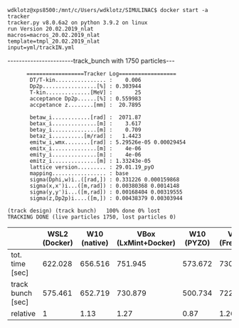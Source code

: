     wdklotz@xps8500:/mnt/c/Users/wdklotz/SIMULINAC$ docker start -a tracker
    tracker.py v8.0.6a2 on python 3.9.2 on linux
    run Version 20.02.2019_nlat
    macros=macros_20.02.2019_nlat
    template=tmpl_20.02.2019_nlat
    input=yml/trackIN.yml
-----------------------track_bunch with 1750 particles---

          ==================Tracker Log==================
           DT/T-kin................ :    0.006
           Dp2p.................[%] : 0.303944
           T-kin..............[MeV] :       25
           acceptance Dp2p......[%] : 0.559983
           accpetance z........[mm] :  20.7895

           betaw_i............[rad] :  2071.87
           betax_i..............[m] :    3.617
           betay_i..............[m] :    0.709
           betaz_i..........[m/rad] :   1.4423
           emitw_i,wmx........[rad] : 5.29526e-05 0.00029454
           emitx_i..............[m] :    4e-06
           emity_i..............[m] :    4e-06
           emitz_i..............[m] : 1.33243e-05
           lattice version......... : 29.01.19_pyO
           mapping................. : base
           sigma(Dphi,w)i..([rad,]) : 0.331226 0.000159868
           sigma(x,x')i...([m,rad]) : 0.00380368 0.0014148
           sigma(y,y')i...([m,rad]) : 0.00168404 0.00319555
           sigma(z,Dp2p)i....([m,]) : 0.00438379 0.00303944

    (track design) (track bunch)   100% done 0% lost
    TRACKING DONE (live particles 1750, lost particles 0)


|                   | WSL2 (Docker) | W10 (native) | VBox (LxMint+Docker) | W10 (PYZO) | VBox (FreeBSD) |
| ----------------- | ------------- | ------------ | -------------------- | ---------- | -------------- |
|   tot. time [sec] |       622.028 |     656.516  |         751.945      | 573.672    | 730.508        |
| track bunch [sec] |       575.461 |     652.719  |         730.879      | 500.734    | 722.697        |
| relative          | 1             | 1.13         | 1.27                 | 0.87       | 1.26           |